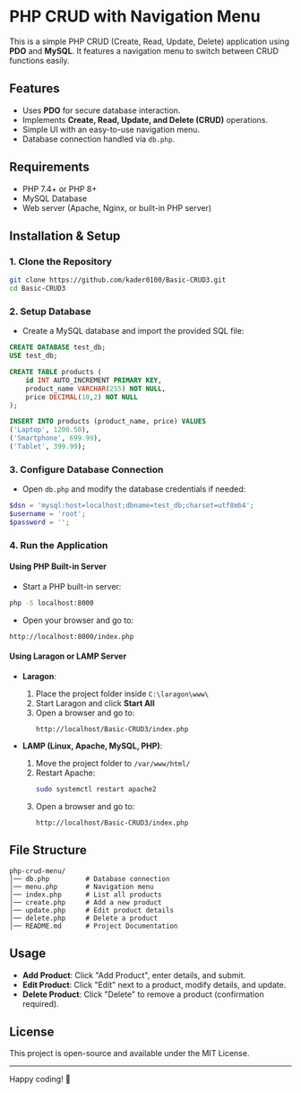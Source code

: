 # PHP CRUD with Navigation Menu

This is a simple PHP CRUD (Create, Read, Update, Delete) application using **PDO** and **MySQL**. It features a navigation menu to switch between CRUD functions easily.

## Features
- Uses **PDO** for secure database interaction.
- Implements **Create, Read, Update, and Delete (CRUD)** operations.
- Simple UI with an easy-to-use navigation menu.
- Database connection handled via `db.php`.

## Requirements
- PHP 7.4+ or PHP 8+
- MySQL Database
- Web server (Apache, Nginx, or built-in PHP server)

## Installation & Setup

### 1. Clone the Repository
```sh
git clone https://github.com/kader0100/Basic-CRUD3.git
cd Basic-CRUD3
```

### 2. Setup Database
- Create a MySQL database and import the provided SQL file:
```sql
CREATE DATABASE test_db;
USE test_db;

CREATE TABLE products (
    id INT AUTO_INCREMENT PRIMARY KEY,
    product_name VARCHAR(255) NOT NULL,
    price DECIMAL(10,2) NOT NULL
);

INSERT INTO products (product_name, price) VALUES
('Laptop', 1200.50),
('Smartphone', 699.99),
('Tablet', 399.99);
```

### 3. Configure Database Connection
- Open `db.php` and modify the database credentials if needed:
```php
$dsn = 'mysql:host=localhost;dbname=test_db;charset=utf8mb4';
$username = 'root';
$password = '';
```

### 4. Run the Application
#### Using PHP Built-in Server
- Start a PHP built-in server:
```sh
php -S localhost:8000
```
- Open your browser and go to:
```
http://localhost:8000/index.php
```

#### Using Laragon or LAMP Server
- **Laragon**:
  1. Place the project folder inside `C:\laragon\www\`
  2. Start Laragon and click **Start All**
  3. Open a browser and go to:
     ```
     http://localhost/Basic-CRUD3/index.php
     ```

- **LAMP (Linux, Apache, MySQL, PHP)**:
  1. Move the project folder to `/var/www/html/`
  2. Restart Apache:
     ```sh
     sudo systemctl restart apache2
     ```
  3. Open a browser and go to:
     ```
     http://localhost/Basic-CRUD3/index.php
     ```

## File Structure
```
php-crud-menu/
│── db.php         # Database connection
│── menu.php       # Navigation menu
│── index.php      # List all products
│── create.php     # Add a new product
│── update.php     # Edit product details
│── delete.php     # Delete a product
│── README.md      # Project Documentation
```

## Usage
- **Add Product**: Click "Add Product", enter details, and submit.
- **Edit Product**: Click "Edit" next to a product, modify details, and update.
- **Delete Product**: Click "Delete" to remove a product (confirmation required).

## License
This project is open-source and available under the MIT License.

---
Happy coding! 🚀


